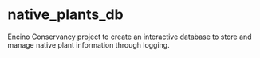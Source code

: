 # native_plants_db
Encino Conservancy project to create an interactive database to store and manage native plant information through logging.